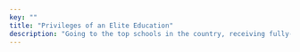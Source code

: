 ```yaml
---
key: ""
title: "Privileges of an Elite Education"
description: "Going to the top schools in the country, receiving fully-funded invitations based on academic merit alone, etc etc. 'My path before Richfield was so wonderful, I thought that's just how school is! You never realize how blessed you are until you encounter the worst.' -- Madam Ella"
---
```

